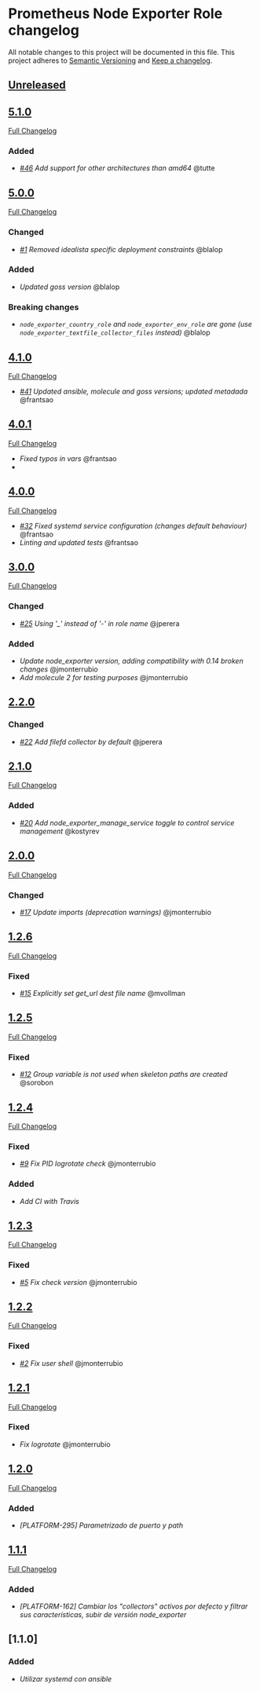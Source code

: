 # Prometheus Node Exporter Role changelog

All notable changes to this project will be documented in this file.
This project adheres to [Semantic Versioning](http://semver.org/) and [Keep a changelog](https://github.com/olivierlacan/keep-a-changelog).

## [Unreleased](https://github.com/idealista/prometheus_node_exporter_role/tree/develop)

## [5.1.0](https://github.com/idealista/prometheus_node_exporter_role/tree/5.1.0)
[Full Changelog](https://github.com/idealista/prometheus_node_exporter_role/compare/5.0.0...5.1.0)
### Added
 - *[#46](https://github.com/idealista/prometheus_node_exporter_role/issues/46) Add support for other architectures than amd64* @tutte

## [5.0.0](https://github.com/idealista/prometheus_node_exporter_role/tree/5.0.0)
[Full Changelog](https://github.com/idealista/prometheus_node_exporter_role/compare/4.1.0...5.0.0)
### Changed
 - *[#1](https://github.com/idealista/prometheus_node_exporter_role/issues/1) Removed idealista specific deployment constraints* @blalop
### Added
- *Updated goss version* @blalop
### Breaking changes
- *`node_exporter_country_role` and `node_exporter_env_role` are gone (use `node_exporter_textfile_collector_files` instead)* @blalop

## [4.1.0](https://github.com/idealista/prometheus_node_exporter_role/tree/4.1.0)
[Full Changelog](https://github.com/idealista/prometheus_node_exporter_role/compare/4.0.1...4.1.0)
- *[#41](https://github.com/idealista/prometheus_node_exporter_role/issues/41) Updated ansible, molecule and goss versions; updated metadada* @frantsao

## [4.0.1](https://github.com/idealista/prometheus_node_exporter_role/tree/4.0.1)
[Full Changelog](https://github.com/idealista/prometheus_node_exporter_role/compare/4.0.0...4.0.1)
- *Fixed typos in vars* @frantsao
-
## [4.0.0](https://github.com/idealista/prometheus_node_exporter_role/tree/4.0.0)
[Full Changelog](https://github.com/idealista/prometheus_node_exporter_role/compare/3.0.0...4.0.0)
- *[#32](https://github.com/idealista/prometheus_node_exporter_role/issues/32) Fixed systemd service configuration (changes default behaviour)* @frantsao
- *Linting and updated tests* @frantsao

## [3.0.0](https://github.com/idealista/prometheus_node_exporter_role/tree/3.0.0)
[Full Changelog](https://github.com/idealista/prometheus_node_exporter_role/compare/2.2.0...3.0.0)
### Changed
- *[#25](https://github.com/idealista/prometheus_node_exporter_role/issues/25) Using '_' instead of '-' in role name* @jperera
### Added
- *Update node_exporter version, adding compatibility with 0.14 broken changes* @jmonterrubio
- *Add molecule 2 for testing purposes* @jmonterrubio

## [2.2.0](https://github.com/idealista/prometheus_node_exporter_role/tree/2.2.0)
### Changed
- *[#22](https://github.com/idealista/prometheus_node_exporter_role/issues/22) Add filefd collector by default* @jperera

## [2.1.0](https://github.com/idealista/prometheus_node_exporter_role/tree/2.1.0)
[Full Changelog](https://github.com/idealista/prometheus_node_exporter_role/compare/2.0.0...2.1.0)
### Added
- *[#20](https://github.com/idealista/prometheus_node_exporter_role/pull/20) Add node_exporter_manage_service toggle to control service management* @kostyrev

## [2.0.0](https://github.com/idealista/prometheus_node_exporter_role/tree/2.0.0)
[Full Changelog](https://github.com/idealista/prometheus_node_exporter_role/compare/1.2.6...2.0.0)
### Changed
- *[#17](https://github.com/idealista/prometheus_node_exporter_role/issues/17) Update imports (deprecation warnings)* @jmonterrubio

## [1.2.6](https://github.com/idealista/prometheus_node_exporter_role/tree/1.2.6)
[Full Changelog](https://github.com/idealista/prometheus_node_exporter_role/compare/1.2.5...1.2.6)
### Fixed
- *[#15](https://github.com/idealista/prometheus_node_exporter_role/pull/15) Explicitly set get_url dest file name* @mvollman

## [1.2.5](https://github.com/idealista/prometheus_node_exporter_role/tree/1.2.5)
[Full Changelog](https://github.com/idealista/prometheus_node_exporter_role/compare/1.2.4...1.2.5)
### Fixed
- *[#12](https://github.com/idealista/prometheus_node_exporter_role/issues/12) Group variable is not used when skeleton paths are created* @sorobon

## [1.2.4](https://github.com/idealista/prometheus_node_exporter_role/tree/1.2.4)
[Full Changelog](https://github.com/idealista/prometheus_node_exporter_role/compare/1.2.3...1.2.4)
### Fixed
- *[#9](https://github.com/idealista/prometheus_node_exporter_role/issues/9) Fix PID logrotate check* @jmonterrubio

### Added
- *Add CI with Travis*

## [1.2.3](https://github.com/idealista/prometheus_node_exporter_role/tree/1.2.3)
[Full Changelog](https://github.com/idealista/prometheus_node_exporter_role/compare/1.2.2...1.2.3)
### Fixed
- *[#5](https://github.com/idealista/prometheus_node_exporter_role/issues/5) Fix check version* @jmonterrubio

## [1.2.2](https://github.com/idealista/prometheus_node_exporter_role/tree/1.2.2)
[Full Changelog](https://github.com/idealista/prometheus_node_exporter_role/compare/1.2.1...1.2.2)
### Fixed
- *[#2](https://github.com/idealista/prometheus_node_exporter_role/issues/2) Fix user shell* @jmonterrubio

## [1.2.1](https://github.com/idealista/prometheus_node_exporter_role/tree/1.2.1)
[Full Changelog](https://github.com/idealista/prometheus_node_exporter_role/compare/1.2.0...1.2.1)
### Fixed
- *Fix logrotate* @jmonterrubio

## [1.2.0](https://github.com/idealista/prometheus_node_exporter_role/tree/1.2.0)
[Full Changelog](https://github.com/idealista/prometheus_node_exporter_role/compare/1.1.1...1.2.0)
### Added
- *[PLATFORM-295] Parametrizado de puerto y path*

## [1.1.1](https://github.com/idealista/prometheus_node_exporter_role/tree/1.1.1)
[Full Changelog](https://github.com/idealista/prometheus_node_exporter_role/compare/1.1.0...1.1.1)
### Added
- *[PLATFORM-162] Cambiar los "collectors" activos por defecto y filtrar sus características, subir de versión node_exporter*

## [1.1.0]
### Added
- *Utilizar systemd con ansible*
